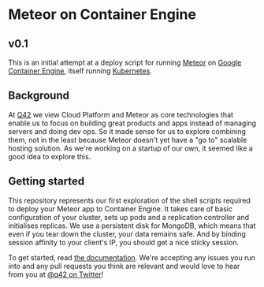 Meteor on Container Engine
=============

## v0.1

This is an initial attempt at a deploy script for running [Meteor](http://meteor.com) on [Google Container Engine](https://cloud.google.com/container-engine/), itself running [Kubernetes](https://github.com/GoogleCloudPlatform/kubernetes).

## Background

At [Q42](http://q42.com) we view Cloud Platform and Meteor as core technologies that enable us to focus on building great products and apps instead of managing servers and doing dev ops. So it made sense for us to explore combining them, not in the least because Meteor doesn't yet have a "go to" scalable hosting solution. As we're working on a startup of our own, it seemed like a good idea to explore this.

## Getting started

This repository represents our first exploration of the shell scripts required to deploy your Meteor app to Container Engine. It takes care of basic configuration of your cluster, sets up pods and a replication controller and initialises replicas. We use a persistent disk for MongoDB, which means that even if you tear down the cluster, your data remains safe. And by binding session affinity to your client's IP, you should get a nice sticky session.

To get started, read [the documentation](documentation.md). We're accepting any issues you run into and any pull requests you think are relevant and would love to hear from you at [@q42 on Twitter](http://twitter.com/q42)!
